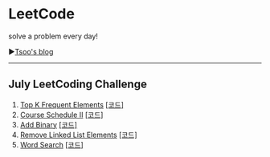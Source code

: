 # LeetCode

solve a problem every day!

▶[Tsoo's blog](https://tsoo1014.tistory.com)

- - -

## July LeetCoding Challenge

1. [Top K Frequent Elements](https://tsoo1014.tistory.com/13?category=931909) [[코드]](https://github.com/taesu-park/LeetCode/tree/master/JulyLeetCodingChallenge/July_ex01.py)
2. [Course Schedule II](https://tsoo1014.tistory.com/15?category=931909) [[코드]](https://github.com/taesu-park/LeetCode/tree/master/JulyLeetCodingChallenge/July_ex02.py)
3. [Add Binary](https://tsoo1014.tistory.com/17?category=931909) [[코드]](https://github.com/taesu-park/LeetCode/tree/master/JulyLeetCodingChallenge/July_ex03.py)
4. [Remove Linked List Elements](https://tsoo1014.tistory.com/19?category=931909) [[코드]](https://github.com/taesu-park/LeetCode/tree/master/JulyLeetCodingChallenge/July_ex04.py)
5. [Word Search](https://tsoo1014.tistory.com/22?category=931909) [[코드]](https://github.com/taesu-park/LeetCode/tree/master/JulyLeetCodingChallenge/July_ex05.py)

